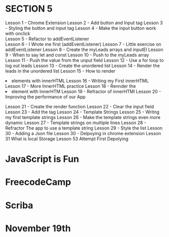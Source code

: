 # SECTION 5

Lesson 1 - Chrome Extension 
Lesson 2 - Add button and Input tag
Lesson 3 - Styling the button and input tag 
Lesson 4 - Make the input button work with onclick  
Lesson 5 - Refactor to addEventListener  
Lesson 6 - I Wrote me first (addEventListener) 
Lesson 7 - Little exercise on addEventListener
Lesson 8 - Create the myLeads arrays and inputEl 
Lesson 9 - When to say let and const
Lesson 10 - Push to the myLeads array
Lesson 11 - Push the value from the unput field
Lesson 12 - Use a for loop to log out leads 
Lesson 13 - Create the unordered list 
Lesson 14 - Render the leads in the unordered list 
Lesson 15 - How to render <li> elements with innerHTML
Lesson 16 - Writing my First innerHTML
Lesson 17 - More InnerHTML practice 
Lesson 18 - Rennder the <li> element with InnerHTM
Lesson 19 - Refractor of innerHTMl 
Lesson 20 - Improving the performance of our App
<!-- ulEl.innerHTML = listItems -->
Lesson 21 - Create the render function 
Lesson 22 - Clear the input field 
Lesson 23 - Add the <a> tag 
Lesson 24 - Template Strings
Lesson 25 - Writng my first template strings
Lesson 26 - Make the template strings even more dynamic
Lesson 27 - Template strings on multiple lines 
Lesson 28 - Refractor The app to use a template string
Lesson 29 - Style the list
Lesson 30 - Adding a Json file
Lesson 30 - Delpoying in chrome extension
Lesson 31  What is local Storage 
Lesson 53  Attempt First Depolying 

# JavaScript is Fun

# FreecodeCamp

# Scriba 

# November 19th 